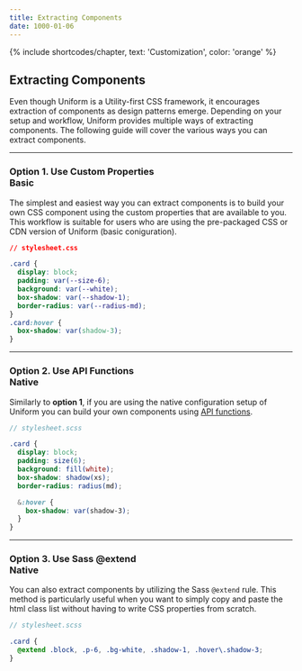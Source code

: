 ```yaml
---
title: Extracting Components
date: 1000-01-06
---
```


{% include shortcodes/chapter, text: 'Customization', color: 'orange' %}


## Extracting Components

Even though Uniform is a Utility-first CSS framework, it encourages extraction of components as design patterns emerge. Depending on your setup and workflow, Uniform provides multiple ways of extracting components. The following guide will cover the various ways you can extract components.

---

### Option 1. Use Custom Properties <div class="inline-block ml-2 px-2 py-1 bg-black radius-xs font-2xs font-600 align-middle text-white uppercase tracking-1">Basic</div>

The simplest and easiest way you can extract components is to build your own CSS component using the custom properties that are available to you. This workflow is suitable for users who are using the pre-packaged CSS or CDN version of Uniform (basic coniguration).

```css
// stylesheet.css

.card {
  display: block;
  padding: var(--size-6);
  background: var(--white);
  box-shadow: var(--shadow-1);
  border-radius: var(--radius-md);
}
.card:hover {
  box-shadow: var(shadow-3);
}
```
---

### Option 2. Use API Functions <div class="inline-block ml-2 px-2 py-1 bg-pink-400 radius-xs font-2xs font-600 align-middle text-white uppercase tracking-1">Native</div>

Similarly to **option 1**, if you are using the native configuration setup of Uniform you can build your own components using <a class="hover.underline" href="/get-started/api-functions">API functions</a>.

```scss
// stylesheet.scss

.card {
  display: block;
  padding: size(6);
  background: fill(white);
  box-shadow: shadow(xs);
  border-radius: radius(md);

  &:hover {
    box-shadow: var(shadow-3);
  }
}
```

---

### Option 3. Use Sass @extend <div class="inline-block ml-2 px-2 py-1 bg-pink-400 radius-xs font-2xs font-600 align-middle text-white uppercase tracking-1">Native</div>

You can also extract components by utilizing the Sass `@extend` rule. This method is particularly useful when you want to simply copy and paste the html class list without having to write CSS properties from scratch.

```scss
// stylesheet.scss

.card {
  @extend .block, .p-6, .bg-white, .shadow-1, .hover\.shadow-3;
}
```

